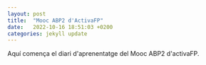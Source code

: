 ```yaml
---
layout: post
title:  "Mooc ABP2 d'ActivaFP"
date:   2022-10-16 18:51:03 +0200
categories: jekyll update
---
```


Aquí comença el diari d'aprenentatge del Mooc ABP2 d'activaFP.
